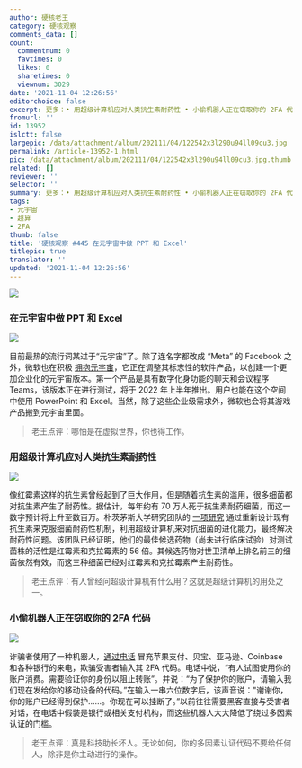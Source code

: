 ```yaml
---
author: 硬核老王
category: 硬核观察
comments_data: []
count:
  commentnum: 0
  favtimes: 0
  likes: 0
  sharetimes: 0
  viewnum: 3029
date: '2021-11-04 12:26:56'
editorchoice: false
excerpt: 更多：• 用超级计算机应对人类抗生素耐药性 • 小偷机器人正在窃取你的 2FA 代码
fromurl: ''
id: 13952
islctt: false
largepic: /data/attachment/album/202111/04/122542x3l290u94ll09cu3.jpg
permalink: /article-13952-1.html
pic: /data/attachment/album/202111/04/122542x3l290u94ll09cu3.jpg.thumb.jpg
related: []
reviewer: ''
selector: ''
summary: 更多：• 用超级计算机应对人类抗生素耐药性 • 小偷机器人正在窃取你的 2FA 代码
tags:
- 元宇宙
- 超算
- 2FA
thumb: false
title: '硬核观察 #445 在元宇宙中做 PPT 和 Excel'
titlepic: true
translator: ''
updated: '2021-11-04 12:26:56'
---
```


![](/data/attachment/album/202111/04/122542x3l290u94ll09cu3.jpg)


### 在元宇宙中做 PPT 和 Excel


![](/data/attachment/album/202111/04/122555gdlwodft37msssiz.jpg)


目前最热的流行词某过于“元宇宙”了。除了连名字都改成 “Meta” 的 Facebook 之外，微软也在积极 [拥抱元宇宙](https://www.bloomberg.com/news/articles/2021-11-02/microsoft-s-own-metaverse-is-coming-and-it-will-have-powerpoint)，它正在调整其标志性的软件产品，以创建一个更加企业化的元宇宙版本。第一个产品是具有数字化身功能的聊天和会议程序 Teams，该版本正在进行测试，将于 2022 年上半年推出。用户也能在这个空间中使用 PowerPoint 和 Excel。当然，除了这些企业级需求外，微软也会将其游戏产品搬到元宇宙里面。



> 
> 老王点评：哪怕是在虚拟世界，你也得工作。
> 
> 
> 


### 用超级计算机应对人类抗生素耐药性


![](/data/attachment/album/202111/04/122624lc7skvdvdcvkd7dq.jpg)


像红霉素这样的抗生素曾经起到了巨大作用，但是随着抗生素的滥用，很多细菌都对抗生素产生了耐药性。据估计，每年约有 70 万人死于抗生素耐药细菌，而这一数字预计将上升至数百万。朴茨茅斯大学研究团队的 [一项研究](https://www.news-medical.net/news/20211103/Scientists-tackle-antibiotic-resistance-by-using-supercomputers.aspx) 通过重新设计现有抗生素来克服细菌耐药性机制，利用超级计算机来对抗细菌的进化能力，最终解决耐药性问题。该团队已经证明，他们的最佳候选药物（尚未进行临床试验）对测试菌株的活性是红霉素和克拉霉素的 56 倍。其候选药物对世卫清单上排名前三的细菌依然有效，而这三种细菌已经对红霉素和克拉霉素产生耐药性。



> 
> 老王点评：有人曾经问超级计算机有什么用？这就是超级计算机的用处之一。
> 
> 
> 


### 小偷机器人正在窃取你的 2FA 代码


![](/data/attachment/album/202111/04/122639zoxtoaoxdvrnzo0o.jpg)


诈骗者使用了一种机器人，[通过电话](https://www.vice.com/en/article/y3vz5k/booming-underground-market-bots-2fa-otp-paypal-amazon-bank-apple-venmo) 冒充苹果支付、贝宝、亚马逊、Coinbase 和各种银行的来电，欺骗受害者输入其 2FA 代码。电话中说，“有人试图使用你的账户消费。需要验证你的身份以阻止转账”。并说：“为了保护你的账户，请输入我们现在发给你的移动设备的代码。”在输入一串六位数字后，该声音说："谢谢你，你的账户已经得到保护……。你现在可以挂断了。”以前往往需要黑客直接与受害者对话，在电话中假装是银行或相关支付机构，而这些机器人大大降低了绕过多因素认证的门槛。



> 
> 老王点评：真是科技助长坏人。无论如何，你的多因素认证代码不要给任何人，除非是你主动进行的操作。
> 
> 
>